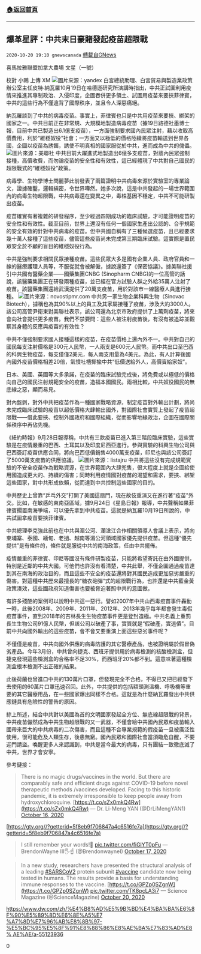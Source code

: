 ###  [:house:返回首頁](https://github.com/ourhimalayas/txt)
---

## 爆革星評：中共末日豪賭發起疫苗超限戰
`2020-10-20 19:10 gnewscanada` [轉載自GNews](https://gnews.org/zh-hant/436773/)

喜馬拉雅聯盟加拿大農場 文星（一號）

校對 小鷗 上傳 XM
![]()![](https://gnews-media-offload.s3.amazonaws.com/wp-content/uploads/2020/10/20185945/yandex-1.png)圖片來源：yandex
白宮總統助理、白宮貿易與製造業政策辦公室主任皮特∙納瓦羅10月19日在哈德遜研究所演講時指出，中共正試圖利用疫情來推進其專制政治、入侵印度，企圖吞併更多領土、試圖用疫苗來要挾菲律賓，中共的這些行為不僅違背了國際秩序，並且令人深惡痛絕。

納瓦羅談到了中共的病毒疫苗。事實上，菲律賓也只是中共用疫苗來要挾、綁架的國家之一。中共目前正在非常規、大規模地製造病毒疫苗（據19日路德社墨博士報，目前中共已製造出6.1億支疫苗），一方面強制要求國內民眾注射，藉以收取高價費用，利於“維穩奴役”社會；一方面又以極低的價格陸續將疫苗輸送到世界各國，企圖以疫苗為誘餌，誘使不明真相的國家服從於中共，進而成為中共的傀儡。
![]()![](https://gnews-media-offload.s3.amazonaws.com/wp-content/uploads/2020/10/20190039/5605879.jpg)圖片來源：美聯社
中共目前大躍進式地製造出6億多支疫苗，對牆內民眾強制接種，高價收費，而勿論疫苗的安全性和有效性，這已經體現了中共對自己國民的超限戰式的“維穩奴役”政策。

病毒學、生物學博士閆麗夢此前發表了兩篇證明中共病毒來源於實驗室的專業論文，證據確鑿，邏輯縝密，令世界嘩然。她多次說，這是中共發起的一場世界範圍內的病毒生物超限戰，中共病毒還在變異之中，毒株基因不穩定，中共不可能研製出疫苗。

疫苗確實有著複雜的研發程序，至少經過四期成功的臨床試驗，才可能證明疫苗的安全性和有效性。截至目前，世界上還沒有任何一個國家生產出公認的、合乎規範的安全有效的針對中共病毒的疫苗。但中共國自稱有了三種候選疫苗，且已經要求幾十萬人接種了這些疫苗，儘管這些疫苗尚未完成第三期臨床試驗。這實際是置民眾安全於不顧的盲目的維穩奴役行為。

中共是強制要求相關民眾接種疫苗。這些民眾大多是國有企業人員、政府官員和一線的醫療護理人員等，不服從就會被解僱，據說還簽了《保密協議》。據美聯社援引中共國有醫藥企業——國藥集團CNBG (Sinopharm CNBG)的一位高管的話說，該醫藥集團正在研發兩種疫苗，並已經在官方試驗人群之外給35萬人注射了疫苗。該醫藥集團還給武漢提供了20萬支疫苗，用於對該市一線醫療人員進行接種。
![]()![](https://gnews-media-offload.s3.amazonaws.com/wp-content/uploads/2020/10/20190154/novostipmr.com_.jpg)圖片來源：novostipmr.com
中共另一家生物企業科興生物（Sinovac Biotech），據稱也為其90%以上的員工及其家屬接種了疫苗，涉及大約3000人。該公司高管尹衛東對美聯社表示，該公司還為北京市政府提供了上萬劑疫苗，將來會向社會提供更多疫苗。我們不禁要問：這些人被注射疫苗後，有沒有被追踪並觀察其身體的反應與疫苗的有效性？

中共不僅強制要求國人接種這樣的疫苗，在疫苗價格上還內外不一。中共對自己的國民每支注射價格是300元人民幣，一人兩支是600元人民幣。而中共出口至巴西的科興生物疫苗，每支僅僅2美元，每人兩支用量為4美元。為此，有人計算後國內國外疫苗價格相差20倍，氣憤吐槽揶揄中共“低價送給外人，高價賣給家奴”。

日本、美國、英國等大多承諾，在疫苗的臨床試驗完成後，將免費或以極低的價格向自己的國民注射規範安全的疫苗，造福本國國民。兩相比較，中共奴役國民的無底線之惡，顯而易見。

對內盤剝，對外中共把疫苗作為一種國家戰略資源，制定疫苗對外輸出計劃，將尚未完成臨床試驗的疫苗以超低價格大肆輸出國外，對國際社會實質上發起了疫苗超限戰——借此要挾、控制外國政府和國際組織，從而影響地緣政治，企圖在國際關係秩序中再佔先機。

《紐約時報》9月28日報導稱，中共有三款疫苗已進入第三階段臨床實驗，這些實驗是在疫情嚴重的巴西、土耳其以及印度尼西亞進行。參與實驗的科興生物公司與巴西簽訂疫苗供應合同，將向巴西低價銷售4000萬支疫苗，印尼也與該公司簽訂了5000萬支疫苗的供應協議。
![]()![](https://gnews-media-offload.s3.amazonaws.com/wp-content/uploads/2020/10/20190224/listajru.jpg)圖片來源：listajru
中共將這些沒有完成規範實驗的不安全疫苗作為戰略資源，在世界範圍內大肆兜售，很大程度上就是企圖給使用國造成更大的、持續的傷害；同時利用疫情國對疫苗的渴望和需求，要挾、綁架這些國家，對中共形成依賴，從而達到中共控制這些國家的目的。

中共歷史上曾靠“乒乓外交”打開了美國這扇門，現在故伎重演又在進行著“疫苗”外交。比如，在敏感的東南亞區域，據9月24日《星島日報》報導，中共聲稱如果菲律賓擱置南海爭端，可以優先拿到中共疫苗。這就是納瓦羅10月19日所說的，中共試圖拿疫苗要挾菲律賓。

中共總理李克強此前也在中共與湄公河、瀾滄江合作相關領導人會議上表示，將向柬埔寨、泰國、緬甸、老撾、越南等湄公河領域國家優先提供疫苗。但這種“優先提供”是有條件的，條件就是服從中共的南海政策，任由中共擺佈。

疫情嚴重的菲律賓、印尼等國沒有條件研製疫苗，只能將希望寄託在由外國提供，特別是近鄰的中共大國。可他們也許沒有看清楚，中共此舉，不僅企圖通過疫苗達到其在南海的政治目的，而且這些不安全的疫苗還將對其國民造成更加惡劣嚴重的傷害。對這種中共歷來最擅長的“糖衣砲彈”式的超限戰行為，也許還是中共藍金黃政策湊效，這些國政府知道傷害也要被脅迫著照中共的意圖做。

有許多殘酷的案例可以說明中共這一惡行。譬如2007年中共山西毒疫苗事件轟動一時，此後2008年、2009年、2011年、2012年、2013年幾乎每年都會發生毒假疫苗事件，直到2018年的吉林長生生物疫苗事件更是登封造極。中共名義上重罰長生生物公司91億人民幣，但該公司以破產了事，實質就是“假破產，實逃債”。目前中共向國外輸出的這些疫苗，會不會又要重演上面這些惡劣事件呢？

不僅僅是疫苗，中共向國外供應的病毒防護的其它醫療產品，也被證明屬於假冒偽劣產品。今年3月份，中共曾向捷克、西班牙提供用於病毒檢測的核酸檢測盒，但捷克發現這些檢測盒的合格率不足30%，而西班牙20%都不到。這意味著這種檢測盒根本檢測不出正確的結果。

此後荷蘭也曾進口中共的130萬片口罩，但發現完全不合格，不得已又把已經發下去使用的60萬片口罩迅速召回。此外，中共提供的包括額頭測溫機、呼吸機等重要的其它醫療用品，在一些國家爆出同樣不合格。這就是為什麼納瓦羅發出中共供應鏈具有危險性的警告的原因。

綜上所述，結合中共對以美國為首的文明國家發起全方位、無底線超限戰的背景，中共疫苗儼然成為中共生物超限戰的又一武器，不僅會給中共國內民眾和疫苗輸入國帶來巨大的中共病毒的二次傷害，而且這種不合專業規範的假疫苗一旦被廣泛性使用，很可能危及人類生存，後患無窮。國內民眾和國際社會當須臨危自醒，不要迎門請盜。喚醒更多人來認識到，中共是當今最大的病毒，只有團結一致徹底滅了中共，世界才會安寧。

參考鏈接：

> There is no magic drugs/vaccines in the world.
> But there are comparably safe and efficient drugs against COVID-19 before novel therapeutic methods /vaccines developed.
> Facing to this historic pandemic, it is extremely irresponsible to keep people away from hydroxychloroquine. [https://t.co/sZx0mkQ4Rw](https://t.co/sZx0mkQ4Rw)
> — Dr. Li-Meng YAN (@DrLiMengYAN1) [October 16, 2020](https://twitter.com/DrLiMengYAN1/status/1317243515982708738?ref_src=twsrc%5Etfw)

[https://gtv.org//?getterid=5f8eb9f706847a4c6516fe7a](https://gtv.org//?getterid=5f8eb9f706847a4c6516fe7a)

> I still remember your words!🤩 [pic.twitter.com/fiGlYT0pFu](https://t.co/fiGlYT0pFu)
> — BrendonWayne III🖐☝️ (@BrendonwayneI) [October 17, 2020](https://twitter.com/BrendonwayneI/status/1317498761812140033?ref_src=twsrc%5Etfw)

> In a new study, researchers have presented the structural analysis of a leading [#SARSCoV2](https://twitter.com/hashtag/SARSCoV2?src=hash&amp;ref_src=twsrc%5Etfw) protein subunit [#vaccine](https://twitter.com/hashtag/vaccine?src=hash&amp;ref_src=twsrc%5Etfw) candidate now being tested in humans. The results provide a basis for understanding immune responses to the vaccine. [https://t.co/GPZp0SZgnW](https://t.co/GPZp0SZgnW) [pic.twitter.com/TK8pcLA3i7](https://t.co/TK8pcLA3i7)
> — Science Magazine (@ScienceMagazine) [October 20, 2020](https://twitter.com/ScienceMagazine/status/1318556358023720960?ref_src=twsrc%5Etfw)

[https://www.dw.com/zh/%E4%B8%AD%E5%9B%BD%E4%BA%BA%E6%8F%90%E5%89%8D%E6%8E%A5%E7 %A7%8D%E7%96%AB%E8%8B%97-%E5%BC%95%E5%8F%91%E8%88%86%E8%AE%BA%E7%83%AD%E8% AE%AE/a-55123936](https://www.dw.com/zh/%E4%B8%AD%E5%9B%BD%E4%BA%BA%E6%8F%90%E5%89%8D%E6%8E%A5%E7%A7%8D%E7%96%AB%E8%8B%97-%E5%BC%95%E5%8F%91%E8%88%86%E8%AE%BA%E7%83%AD%E8%AE%AE/a-55123936)



0
